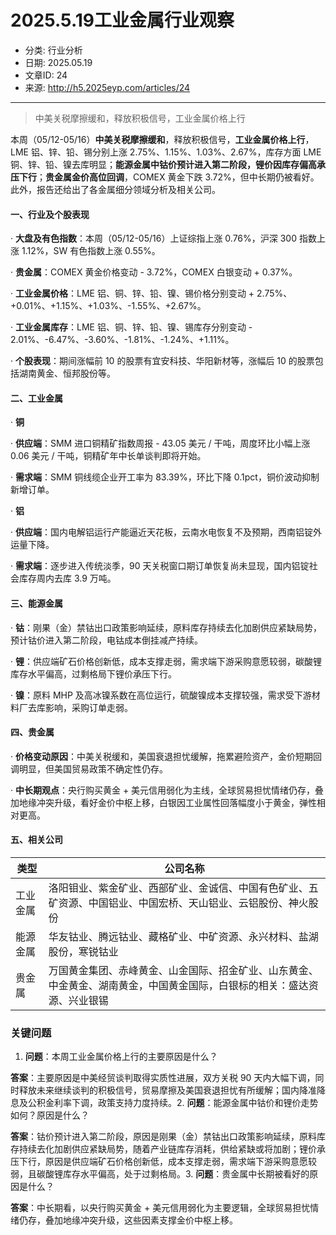# 2025.5.19工业金属行业观察

- 分类: 行业分析
- 日期: 2025.05.19
- 文章ID: 24
- 来源: http://h5.2025eyp.com/articles/24

---

> 中美关税摩擦缓和，释放积极信号，工业金属价格上行

本周（05/12-05/16）**中美关税摩擦缓和**，释放积极信号，**工业金属价格上行**，LME 铝、锌、铅、锡分别上涨 2.75%、1.15%、1.03%、2.67%，库存方面 LME 铜、锌、铅、镍去库明显；**能源金属中钴价预计进入第二阶段，锂价因库存偏高承压下行**；**贵金属金价高位回调**，COMEX 黄金下跌 3.72%，但中长期仍被看好。此外，报告还给出了各金属细分领域分析及相关公司。

#### **一、行业及个股表现**

· **大盘及有色指数**：本周（05/12-05/16）上证综指上涨 0.76%，沪深 300 指数上涨 1.12%，SW 有色指数上涨 0.55%。

· **贵金属**：COMEX 黄金价格变动 - 3.72%，COMEX 白银变动 + 0.37%。

· **工业金属价格**：LME 铝、铜、锌、铅、镍、锡价格分别变动 + 2.75%、+0.01%、+1.15%、+1.03%、-1.55%、+2.67%。

· **工业金属库存**：LME 铝、铜、锌、铅、镍、锡库存分别变动 - 2.01%、-6.47%、-3.60%、-1.81%、-1.24%、+1.11%。

· **个股表现**：期间涨幅前 10 的股票有宜安科技、华阳新材等，涨幅后 10 的股票包括湖南黄金、恒邦股份等。

#### **二、工业金属**

· **铜**

· **供应端**：SMM 进口铜精矿指数周报 - 43.05 美元 / 干吨，周度环比小幅上涨 0.06 美元 / 干吨，铜精矿年中长单谈判即将开始。

· **需求端**：SMM 铜线缆企业开工率为 83.39%，环比下降 0.1pct，铜价波动抑制新增订单。

· **铝**

· **供应端**：国内电解铝运行产能逼近天花板，云南水电恢复不及预期，西南铝锭外运量下降。

· **需求端**：逐步进入传统淡季，90 天关税窗口期订单恢复尚未显现，国内铝锭社会库存周内去库 3.9 万吨。

#### **三、能源金属**

· **钴**：刚果（金）禁钴出口政策影响延续，原料库存持续去化加剧供应紧缺局势，预计钴价进入第二阶段，电钴成本倒挂减产持续。

· **锂**：供应端矿石价格创新低，成本支撑走弱，需求端下游采购意愿较弱，碳酸锂库存水平偏高，过剩格局下锂价承压下行。

· **镍**：原料 MHP 及高冰镍系数在高位运行，硫酸镍成本支撑较强，需求受下游材料厂去库影响，采购订单走弱。

#### **四、贵金属**

· **价格变动原因**：中美关税缓和，美国衰退担忧缓解，拖累避险资产，金价短期回调明显，但美国贸易政策不确定性仍存。

· **中长期观点**：央行购买黄金 + 美元信用弱化为主线，全球贸易担忧情绪仍存，叠加地缘冲突升级，看好金价中枢上移，白银因工业属性回落幅度小于黄金，弹性相对更高。

#### **五、相关公司**

| **类型** | **公司名称** |
| --- | --- |
| 工业金属 | 洛阳钼业、紫金矿业、西部矿业、金诚信、中国有色矿业、五矿资源、中国铝业、中国宏桥、天山铝业、云铝股份、神火股份 |
| 能源金属 | 华友钴业、腾远钴业、藏格矿业、中矿资源、永兴材料、盐湖股份，寒锐钴业 |
| 贵金属 | 万国黄金集团、赤峰黄金、山金国际、招金矿业、山东黄金、中金黄金、湖南黄金，中国黄金国际，白银标的相关：盛达资源、兴业银锡 |

### **关键问题**

1. **问题**：本周工业金属价格上行的主要原因是什么？

**答案**：主要原因是中美经贸谈判取得实质性进展，双方关税 90 天内大幅下调，同时释放未来继续谈判的积极信号，贸易摩擦及美国衰退担忧有所缓解；国内降准降息及公积金利率下调，政策支持力度持续。2. **问题**：能源金属中钴价和锂价走势如何？原因是什么？

**答案**：钴价预计进入第二阶段，原因是刚果（金）禁钴出口政策影响延续，原料库存持续去化加剧供应紧缺局势，随着产业链库存消耗，供给紧缺或将加剧；锂价承压下行，原因是供应端矿石价格创新低，成本支撑走弱，需求端下游采购意愿较弱，且碳酸锂库存水平偏高，处于过剩格局。3. **问题**：贵金属中长期被看好的原因是什么？

**答案**：中长期看，以央行购买黄金 + 美元信用弱化为主要逻辑，全球贸易担忧情绪仍存，叠加地缘冲突升级，这些因素支撑金价中枢上移。
